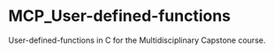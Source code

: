 # MCP_User-defined-functions
User-defined-functions in C for the Multidisciplinary Capstone course. 
